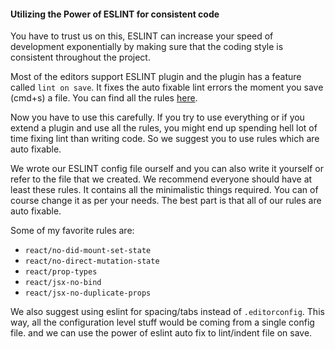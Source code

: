 #### Utilizing the Power of ESLINT for consistent code

You have to trust us on this, ESLINT can increase your speed of development exponentially by making sure that the coding style is consistent throughout the project.

Most of the editors support ESLINT plugin and the plugin has a feature called `lint on save`. It fixes the auto fixable lint errors the moment you save (cmd+s) a file. You can find all the rules [here](http://eslint.org/docs/rules/).

Now you have to use this carefully. If you try to use everything or if you extend a plugin and use all the rules, you might end up spending hell lot of time fixing lint than writing code. So we suggest you to use rules which are auto fixable.

We wrote our ESLINT config file ourself and you can also write it yourself or refer to the file that we created. We recommend everyone should have at least these rules. It contains all the minimalistic things required. You can of course change it as per your needs. The best part is that all of our rules are auto fixable.

Some of my favorite rules are:

- `react/no-did-mount-set-state`
- `react/no-direct-mutation-state`
- `react/prop-types`
- `react/jsx-no-bind`
- `react/jsx-no-duplicate-props`

We also suggest using eslint for spacing/tabs instead of `.editorconfig`. This way, all the configuration level stuff would be coming from a single config file. and we can use the power of eslint auto fix to lint/indent file on save.
